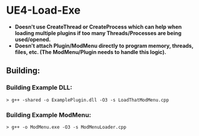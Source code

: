 # UE4-Load-Exe
- **Doesn't use CreateThread or CreateProcess which can help when loading multiple plugins if too many Threads/Processes are being used/opened.**
- **Doesn't attach Plugin/ModMenu directly to program memory, threads, files, etc. (The ModMenu/Plugin needs to handle this logic).**

## Building:
### Building Example DLL:
```
> g++ -shared -o ExamplePlugin.dll -O3 -s LoadThatModMenu.cpp
```
### Building Example ModMenu:
```
> g++ -o ModMenu.exe -O3 -s ModMenuLoader.cpp
```
